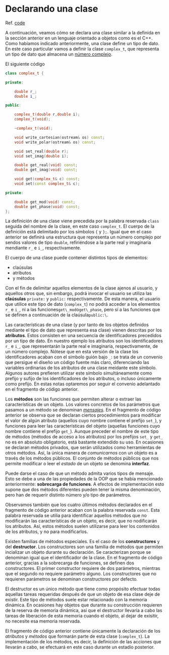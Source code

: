# Declarando una clase

Ref. [code](https://github.com/RieraULL/AED-ULL/blob/master/code/code1.cpp)

A continuación, veamos cómo se declara una clase similar a la definida en la sección anterior en un lenguaje orientado a objetos como es el C++. Como habíamos indicado anteriormente, una clase define un tipo de dato. En este caso particular vamos a definir la clase `complex_t`, que representa un tipo de dato que almacena un [número complejo](https://es.wikipedia.org/wiki/Número_complejo).

El siguiente código 

```cpp
class complex_t {

private:

    double r_;
    double i_;

public:

    complex_t(double r,double i);
    complex_t(void);

    ~complex_t(void);

    void write_cartesian(ostream& os) const;
    void write_polar(ostream& os) const;

    void set_real(double r);
    void set_imag(double i);

    double get_real(void) const;
    double get_imag(void) const;

    void get(complex_t& c) const;
    void set(const complex_t& c);

private:

    double get_mod(void) const;
    double get_phase(void) const;
};
```

La definición de una clase viene precedida por la palabra reservada `class` seguida del nombre de la clase, en este caso `complex_t`. El cuerpo de la definición está delimitado por los símbolos `{` y `};`. Igual que en el caso anterior se definirá una estructura que representa un número complejo por sendos valores de tipo `double`, refiriéndose a la parte real y imaginaria mendiante `r_` e `i_`, respectivamente.

El cuerpo de una clase puede contener distintos tipos de elementos:

* claúsulas 
* atributos
* y métodos

Con el fin de delimitar aquellos elementos de la clase ajenos al usuario, y aquellos otros que, sin embargo, podrá invocar el usuario se utiliza las **claúsulas** `private:` y `public:` respectivamente. De esta manera, el usuario que utilice este tipo de dato \(`complex_t`\) no podrá acceder a los elementos `r_` e `i_`, ni a las funciones`get\_mod`o`get\_phase`, pero sí a las funciones que se definen a continuación de la claúsula`public:\`.

Las características de una clase \(y por tanto de los objetos definidos mediante el tipo de dato que representa esa clase\) vienen descritas por los **atributos**. Estos consisten en una secuencia de identificadores precedidos por un tipo de dato. En nuestro ejemplo los atributos son los identificadores `r_`  e `i_`, que representarán la parte real e imaginaria, respectivamente, de un número complejo. Nótese que en esta versión de la clase los identificadores acaban con el símbolo guión bajo `_`: se trata de un convenio que persigue el diseño un código fuente más claro, diferenciando las variables ordinarias de los atributos de una clase meidante este símbolo. Algunos autores prefieren utilizar este símbolo simultáneamente como prefijo y sufijo de los identificadores de los atributos, o incluso únicamente como prefijo. En estas notas optaremos por seguir el convenio adelantado en el fragmento de código anterior.

Los **métodos** son las funciones que permiten alterar o extraer las características de un objeto. Los valores concretos de los parámetros que pasamos a un método se denominan [_mensajes_](https://en.wikipedia.org/wiki/Message_passing). En el fragmento de código anterior se observa que se declaran ciertos procedimientos para modificar el valor de algún atributo \(aquellos cuyo nombre contiene el prefijo `set_`\), y funciones para leer las características del objeto \(aquellas funciones cuyo nombre contiene el prefijo `get_`\). Aunque preceder el nombre de este tipo de métodos \(métodos de acceso a los atributos\) por los prefijos `set_` y `get_` no es en absoluto obligatorio, está bastante extendido su uso. En ocasiones se declaran métodos privados, que serán utilizados como herramientas de otros métodos. Así, la única manera de _comunicarnos_ con un objeto es a través de los métodos públicos. El conjunto de métodos públicos que nos permite modificar o leer el _estado_ de un objeto se denomina **interfaz**.

Puede darse el caso de que un método admita varios tipos de mensaje. Esto se debe a una de las propiedades de la OOP que se había mencionado anteriormente: **sobrecarga de funciones**. A efectos de implementación esto supone que dos métodos diferentes pueden tener la misma denominación, pero han de requerir distinto número y/o tipo de parámetros.

Observamos también que los cuatro últimos métodos declarados en el fragmento de código anterior acaban con la palabra reservada `const`. Esta palabra reservada se utilia para identificar aquellos métodos que no modificarán las características de un objeto, es decir, que no nodificarán los atributos. Así, estos métodos suelen utilizarse para leer  los contenidos de los atributos, y no para modificarlos.

Existen familias de métodos especiales. Es el caso de los **constructores** y del **destructor**. Los constructores son una familia de métodos que permiten incializar un objeto durante su declaración. Se caracterizan porque se denominan igual que el identificador de la clase. En el fragmento de código anterior, gracias a la sobrecarga de funciones, se definen dos constructores. El primer constructor requiere de dos parámetros, mientras que el segundo no requiere parámetro alguno. Los constructores que no requieren parámetros se denominan constructores por defecto.

El destructor es un único método que tiene como propósito efectuar todas aquellas tareas requeridas después de que un objeto de esa clase deje de existir. Este tipo de métodos suele estar relacionado con la memoria dinámica. En ocasiones hay objetos que durante su construcción requieren de la reserva de memoria dinámica, así que el destructor llevaría a cabo las tareas de liberación de esta memoria cuando el objeto, al dejar de exisitir, no necesite esa memoria reservada.

El fragmento de código anterior contiene únicamente la declaración de los _atributos_ y _métodos_ que formarán parte de esta clase \(`complex_t`\). La implementación de los métodos, es decir, la definición de las acciones que llevarán a cabo, se efectuará en este caso durante un estadío posterior.



